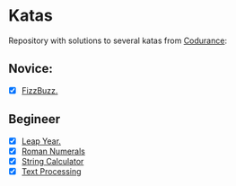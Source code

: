 # Katas

Repository with solutions to several katas from [Codurance](https://katalyst.codurance.com/browse):

## Novice:
- [X] [FizzBuzz.](https://katalyst.codurance.com/fizzbuzz)

## Begineer
- [X] [Leap Year.](https://katalyst.codurance.com/leap-year)
- [X] [Roman Numerals](https://katalyst.codurance.com/roman-numerals)
- [X] [String Calculator](https://katalyst.codurance.com/string-calculator)
- [X] [Text Processing](https://katalyst.codurance.com/text-processing)
